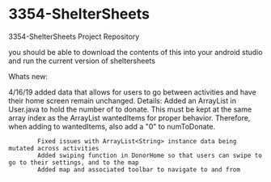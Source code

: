 # 3354-ShelterSheets
3354-ShelterSheets Project Repository


you should be able to download the contents of this into your android studio and run the current version of sheltersheets

Whats new:

  4/16/19   added data that allows for users to go between activities and have their home screen remain unchanged.
        Details:
            Added an ArrayList<String> in User.java to hold the number of <dontation item name> to donate. This must be kept at the same               array index as the ArrayList<String> wantedItems for proper behavior. Therefore, when adding to wantedItems, also add a "0" to 
            numToDonate.
  
            Fixed issues with ArrayList<String> instance data being mutated across activities
            Added swiping function in DonorHome so that users can swipe to go to their settings, and to the map
            Added map and associated toolbar to navigate to and from
